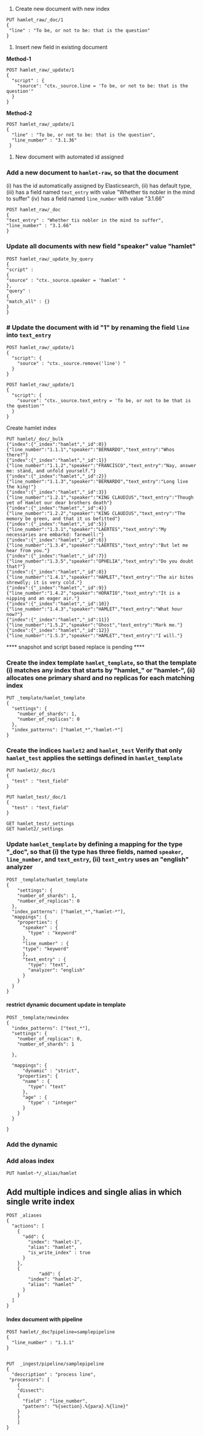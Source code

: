 1. Create new document with new index
```
PUT hamlet_raw/_doc/1
{
 "line" : "To be, or not to be: that is the question"
}
```
1. Insert new field in existing document

**Method-1**
```
POST hamlet_raw/_update/1
{
  "script" : {
    "source": "ctx._source.line = 'To be, or not to be: that is the question'"
  }
}
```
**Method-2**
```
POST hamlet_raw/_update/1
{
  "line" : "To be, or not to be: that is the question",
  "line_number" : "3.1.36"
 }
 ```
1. New document with automated id assigned
### Add a new document to `hamlet-raw`, so that the document ###
(i) has the id automatically assigned by Elasticsearch, 
(ii) has default type, 
(iii) has a field named `text_entry` with value  "Whether tis nobler in the mind to suffer"
(iv) has a field named `line_number` with value "3.1.66"
```
POST hamlet_raw/_doc
{
"text_entry" : "Whether tis nobler in the mind to suffer",
"line_number" : "3.1.66"
}
```
### Update all documents with new field "speaker" value "hamlet"
```
POST hamlet_raw/_update_by_query
{
"script" :
{
"source" : "ctx._source.speaker = 'hamlet' "
},
"query" :
{
"match_all" : {}
}
}
```
### # Update the document with id "1" by renaming the field `line` into `text_entry`
```
POST hamlet_raw/_update/1
{
  "script": {
    "source" : "ctx._source.remove('line') "
  }
}

POST hamlet_raw/_update/1
{
  "script": {
    "source": "ctx._source.text_entry = 'To be, or not to be that is the question'"
  }
}
```
Create hamlet index
```
PUT hamlet/_doc/_bulk
{"index":{"_index":"hamlet","_id":0}}
{"line_number":"1.1.1","speaker":"BERNARDO","text_entry":"Whos there?"}
{"index":{"_index":"hamlet","_id":1}}
{"line_number":"1.1.2","speaker":"FRANCISCO","text_entry":"Nay, answer me: stand, and unfold yourself."}
{"index":{"_index":"hamlet","_id":2}}
{"line_number":"1.1.3","speaker":"BERNARDO","text_entry":"Long live the king!"}
{"index":{"_index":"hamlet","_id":3}}
{"line_number":"1.2.1","speaker":"KING CLAUDIUS","text_entry":"Though yet of Hamlet our dear brothers death"}
{"index":{"_index":"hamlet","_id":4}}
{"line_number":"1.2.2","speaker":"KING CLAUDIUS","text_entry":"The memory be green, and that it us befitted"}
{"index":{"_index":"hamlet","_id":5}}
{"line_number":"1.3.1","speaker":"LAERTES","text_entry":"My necessaries are embarkd: farewell:"}
{"index":{"_index":"hamlet","_id":6}}
{"line_number":"1.3.4","speaker":"LAERTES","text_entry":"But let me hear from you."}
{"index":{"_index":"hamlet","_id":7}}
{"line_number":"1.3.5","speaker":"OPHELIA","text_entry":"Do you doubt that?"}
{"index":{"_index":"hamlet","_id":8}}
{"line_number":"1.4.1","speaker":"HAMLET","text_entry":"The air bites shrewdly; it is very cold."}
{"index":{"_index":"hamlet","_id":9}}
{"line_number":"1.4.2","speaker":"HORATIO","text_entry":"It is a nipping and an eager air."}
{"index":{"_index":"hamlet","_id":10}}
{"line_number":"1.4.3","speaker":"HAMLET","text_entry":"What hour now?"}
{"index":{"_index":"hamlet","_id":11}}
{"line_number":"1.5.2","speaker":"Ghost","text_entry":"Mark me."}
{"index":{"_index":"hamlet","_id":12}}
{"line_number":"1.5.3","speaker":"HAMLET","text_entry":"I will."}
```
**** snapshot and script based replace is pending ****

### Create the index template `hamlet_template`, so that the template (i) matches any index that starts by "hamlet_" or "hamlet-", (ii) allocates one primary shard and no replicas for each matching index 
```
PUT _template/hamlet_template
{
  "settings": {
    "number_of_shards": 1,
    "number_of_replicas": 0
  },
  "index_patterns": ["hamlet_*","hamlet-*"]
}
```
### Create the indices `hamlet2` and `hamlet_test` Verify that only `hamlet_test` applies the settings defined in `hamlet_template`
```
PUT hamlet2/_doc/1
{
  "test" : "test_field"
}

PUT hamlet_test/_doc/1
{
  "test" : "test_field"
}

GET hamlet_test/_settings
GET hamlet2/_settings
```

### Update `hamlet_template` by defining a mapping for the type "_doc", so that (i) the type has three fields, named `speaker`, `line_number`, and `text_entry`, (ii) `text_entry` uses an "english" analyzer

```
POST _template/hamlet_template
{
    "settings": {
    "number_of_shards": 1,
    "number_of_replicas": 0
  },
  "index_patterns": ["hamlet_*","hamlet-*"],
  "mappings": {
    "properties": {
      "speaker" : {
        "type" : "keyword"
      },
      "line_number" : {
      "type": "keyword"
      },
      "text_entry" : {
        "type": "text",
        "analyzer": "english"
      }
    }
  }
}
```

#### restrict dynamic document update in template
```
POST _template/newindex 
{
  "index_patterns": ["test_*"],
  "settings": {
    "number_of_replicas": 0,
    "number_of_shards": 1
    
  },

  "mappings": {
      "dynamic" : "strict",
    "properties": {
      "name" : {
        "type": "text"
      },
      "age" : {
        "type" : "integer"
      }
    }
  }
  
}
```

### Add the dynamic



### Add aloas index
```
PUT hamlet-*/_alias/hamlet
```

## Add multiple indices and single alias in which single write index
```
POST _aliases
{
  "actions": [
    {
      "add": {
        "index": "hamlet-1",
        "alias": "hamlet",
        "is_write_index" : true
      }
    },
    {
            "add": {
        "index": "hamlet-2",
        "alias": "hamlet"
      }
    }
  ]
}
```

#### Index document with pipeline
```
POST hamlet/_doc?pipeline=samplepipeline
{
  "line_number" : "1.1.1"
}


PUT  _ingest/pipeline/samplepipeline
{
  "description" : "process line",
 "processors": [
    {
    "dissect":
    {
      "field" : "line_number",
      "pattern": "%{section}.%{para}.%{line}"
    }
    }
    ]
}
```
